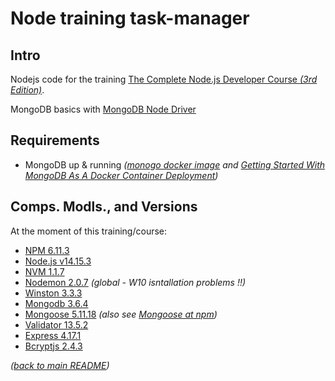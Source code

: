 # Node training task-manager

## Intro

Nodejs code for the training [The Complete Node.js Developer Course _(3rd Edition)_](https://www.udemy.com/course/the-complete-nodejs-developer-course-2/).

MongoDB basics with [MongoDB Node Driver](https://docs.mongodb.com/drivers/node/)

## Requirements

* MongoDB up & running _([monogo docker image](https://hub.docker.com/_/mongo) and [Getting Started With MongoDB As A Docker Container Deployment](https://www.thepolyglotdeveloper.com/2019/01/getting-started-mongodb-docker-container-deployment/))_

## Comps. Modls., and Versions

At the moment of this training/course:

* [NPM 6.11.3](https://www.npmjs.com/)
* [Node.js v14.15.3](https://nodejs.org/es/)
* [NVM 1.1.7](https://github.com/nvm-sh/nvm)
* [Nodemon 2.0.7](https://www.npmjs.com/package/nodemon) _(global - W10 isntallation problems !!)_
* [Winston 3.3.3](https://github.com/winstonjs/winston)
* [Mongodb 3.6.4](https://www.npmjs.com/package/mongodb)
* [Mongoose 5.11.18](https://mongoosejs.com/) _(also see [Mongoose at npm](https://www.npmjs.com/package/mongoose))_
* [Validator 13.5.2](https://www.npmjs.com/package/validator)
* [Express 4.17.1](http://expressjs.com/)
* [Bcryptjs 2.4.3](https://www.npmjs.com/package/bcryptjs)

_([back to main README](../README.md))_
